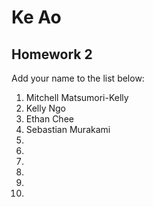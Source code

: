 # Ke Ao


## Homework 2

Add your name to the list below:

1. Mitchell Matsumori-Kelly
2. Kelly Ngo 
3. Ethan Chee
4. Sebastian Murakami
5. 
6. 
7. 
8. 
9. 
10. 
